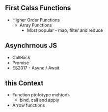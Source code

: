 ## First Calss Functions
- Higher Order Functions
  - Array Functions
    - Most popular - map, filter and reduce



## Asynchrnous JS
- CallBack
- Promise
- ES2017 - Async / Await



## this Context
- Function ptofotype mehtods
  - bind, call and apply
- Arrow functions

